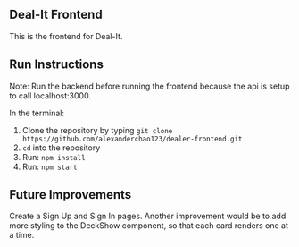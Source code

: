 ## Deal-It Frontend

This is the frontend for Deal-It.

## Run Instructions
Note: Run the backend before running the frontend because the api is setup to call localhost:3000.

In the terminal:
1. Clone the repository by typing ```git clone https://github.com/alexanderchao123/dealer-frontend.git```
2. ```cd``` into the repository
3. Run: ```npm install```
5. Run: ```npm start```

## Future Improvements
Create a Sign Up and Sign In pages. Another improvement would be to add more styling to the DeckShow component, so that each card renders one at a time.
